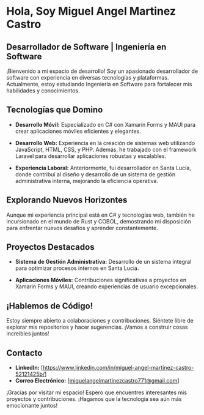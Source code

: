 # Hola, Soy Miguel Angel Martinez Castro

## Desarrollador de Software | Ingeniería en Software

¡Bienvenido a mi espacio de desarrollo! Soy un apasionado desarrollador de software con experiencia en diversas tecnologías y plataformas. Actualmente, estoy estudiando Ingeniería en Software para fortalecer mis habilidades y conocimientos.

## Tecnologías que Domino

- **Desarrollo Móvil:** Especializado en C# con Xamarin Forms y MAUI para crear aplicaciones móviles eficientes y elegantes.

- **Desarrollo Web:** Experiencia en la creación de sistemas web utilizando JavaScript, HTML, CSS, y PHP. Además, he trabajado con el framework Laravel para desarrollar aplicaciones robustas y escalables.

- **Experiencia Laboral:** Anteriormente, fui desarrollador en Santa Lucía, donde contribuí al diseño y desarrollo de un sistema de gestión administrativa interna, mejorando la eficiencia operativa.

## Explorando Nuevos Horizontes

Aunque mi experiencia principal está en C# y tecnologías web, también he incursionado en el mundo de Rust y COBOL, demostrando mi disposición para enfrentar nuevos desafíos y aprender constantemente.

## Proyectos Destacados

- **Sistema de Gestión Administrativa:** Desarrollo de un sistema integral para optimizar procesos internos en Santa Lucía.

- **Aplicaciones Móviles:** Contribuciones significativas a proyectos en Xamarin Forms y MAUI, creando experiencias de usuario excepcionales.

## ¡Hablemos de Código!

Estoy siempre abierto a colaboraciones y contribuciones. Siéntete libre de explorar mis repositorios y hacer sugerencias. ¡Vamos a construir cosas increíbles juntos!

## Contacto

- **LinkedIn:** [https://www.linkedin.com/in/miguel-angel-martinez-castro-52121425b/]
- **Correo Electrónico:** [miguelangelmartinezcastro771@gmail.com]

¡Gracias por visitar mi espacio! Espero que encuentres interesantes mis proyectos y contribuciones. ¡Hagamos que la tecnología sea aún más emocionante juntos!
